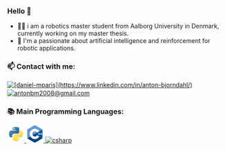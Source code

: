 ### Hello 👋

- 👨‍💼 i am a robotics master student from Aalborg University in Denmark, currently working on my master thesis.
-  📖 I'm a passionate about artificial intelligence and  reinforcement for robotic applications.

<h3 align="left">📫 Contact with me:</h3>
<p align="left">
<a href="https://www.linkedin.com/in/anton-bjorndahl/" target="blank"><img align="center" src="https://raw.githubusercontent.com/rahuldkjain/github-profile-readme-generator/master/src/images/icons/Social/linked-in-alt.svg" alt="[daniel-mparis](https://www.linkedin.com/in/anton-bjorndahl/)" height="30" width="40" /></a>   
<a href="mailto:antonbm2008@gmail.com" target="blank"><img align="center" src="https://upload.wikimedia.org/wikipedia/commons/thumb/7/7e/Gmail_icon_%282020%29.svg/2560px-Gmail_icon_%282020%29.svg.png" alt="antonbm2008@gmail.com" height="30" width="40" /></a>

</p>
<h3 align="left">📚 Main Programming Languages:</h3>
<p align="left"> 
<a href="https://www.python.org" target="_blank"> <img src="https://raw.githubusercontent.com/devicons/devicon/master/icons/python/python-original.svg" alt="python" width="40" height="40"/> </a> 
<a href="https://www.w3schools.com/cpp/" target="_blank"> <img src="https://raw.githubusercontent.com/devicons/devicon/master/icons/cplusplus/cplusplus-original.svg" alt="cplusplus" width="40" height="40"/> </a>
<a href="https://www.mathworks.com/products/matlab.html" target="_blank" rel="noreferrer"> <img src="https://upload.wikimedia.org/wikipedia/commons/2/21/Matlab_Logo.png" alt="csharp" width="40" height="40"/> </a>

</p>

<!-- <h3 align="left">🛠️ Proficient in the following tools:</h3>
<p align="left">
<a href="https://developer.nvidia.com/isaac-sim" target="_blank"> <img src="https://d7umqicpi7263.cloudfront.net/img/product/629bcf54-2bbe-4413-95cf-ae658631f760/e950d677-a2e0-4c79-a5d0-5826df72c21f" 
alt="OmniverseIsaacSim" width="40" height="40"/> </a>  
<a href="https://www.mathworks.com/"> <img src="https://upload.wikimedia.org/wikipedia/commons/2/21/Matlab_Logo.png" alt="matlab_logo" width="40" height="40"> </a>
<a href="https://www.overleaf.com/"> <img src="https://images.ctfassets.net/nrgyaltdicpt/h9dpHuVys19B1sOAWvbP6/5f8d4c6d051f63e4ba450befd56f9189/ologo_square_colour_light_bg.svg" alt="overleaf_logo" width="40" height="40"> </a>
<a href="https://www.arduino.cc/" target="_blank"> <img src="https://cdn.worldvectorlogo.com/logos/arduino-1.svg" alt="arduino" width="40" height="40"/> </a> 
<a href="https://git-scm.com/" target="_blank"> <img src="https://www.vectorlogo.zone/logos/git-scm/git-scm-icon.svg" alt="git" width="40" height="40"/> </a> 
<a href="https://www.linux.org/" target="_blank"> <img src="https://raw.githubusercontent.com/devicons/devicon/master/icons/linux/linux-original.svg" alt="linux" width="40" height="40"/> </a> 
<a href="https://opencv.org/" target="_blank"> <img src="https://www.vectorlogo.zone/logos/opencv/opencv-icon.svg" alt="opencv" width="40" height="40"/> </a> 
<a href="https://www.tensorflow.org" target="_blank"> <img src="https://www.vectorlogo.zone/logos/tensorflow/tensorflow-icon.svg" alt="tensorflow" width="40" height="40"/> </a>

<a href="http://gazebosim.org/"> <img src="https://upload.wikimedia.org/wikipedia/en/5/5e/Gazebo_logo_without_text.svg" alt="gazebo_logo" width="40" height="40"> </a>
<a href="https://unity.com/" target="_blank" rel="noreferrer"> <img src="https://www.vectorlogo.zone/logos/unity3d/unity3d-icon.svg" alt="unity" width="40" height="40"/> </a>
<a href="https://www.ros.org/"> <img src="https://upload.wikimedia.org/wikipedia/commons/b/bb/Ros_logo.svg" alt="ros_logo" height="36"> </a>
<a href="https://www.nvidia.com/en-us/omniverse/" target="_blank"> <img src="https://esri.github.io/cityengine/assets/img/omniverse.png" alt="OmniverseIsaacSim" width="40" height="40"/> </a>  
</p> -->

